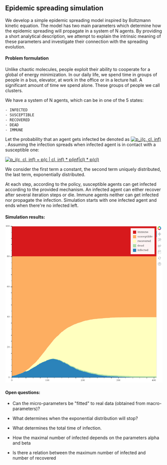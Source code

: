 
## Epidemic spreading simulation

We develop a simple epidemic spreading model inspired by Boltzmann kinetic equation. 
The model has two main parameters which determine how the epidemic spreading 
will propagate in a system of N agents. By providing a short analytical description, 
we attempt to explain the intrinsic meaning of these parameters
and investigate their connection with the spreading evolution.

#### Problem formulation

Unlike chaotic molecules, people exploit their ability to cooperate 
for a global of energy minimization. In our daily life, we spend time in groups of people 
in a bus, elevator, at work in the office or in a lecture hall. 
A significant amount of time we spend alone. These groups of people we call clusters. 

We have a system of N agents, which can be in one of the 5 states:
    
    - INFECTED
    - SUSCEPTIBLE
    - RECOVERED
    - DEAD
    - IMMUNE
    
Let the probability that an agent gets infected be denoted as 
<a href="https://www.codecogs.com/eqnedit.php?latex=p_i(c,&space;cl,&space;inf)" target="_blank"><img src="https://latex.codecogs.com/png.latex?p_i(c,&space;cl,&space;inf)" title="p_i(c, cl, inf)" /></a>
.
Assuming the infection spreads when infected agent is in contact with a susceptible one:

<a href="https://www.codecogs.com/eqnedit.php?latex=p_i(c,&space;cl,&space;inf)&space;=&space;p(c&space;|&space;cl,&space;inf)&space;*&space;p(inf|cl)&space;*&space;p(cl)" target="_blank"><img src="https://latex.codecogs.com/png.latex?p_i(c,&space;cl,&space;inf)&space;=&space;p(c&space;|&space;cl,&space;inf)&space;*&space;p(inf|cl)&space;*&space;p(cl)" title="p_i(c, cl, inf) = p(c | cl, inf) * p(inf|cl) * p(cl)" /></a>

We consider the first term a constant, the second term uniquely distributed,
the last term, exponentially distributed. 

At each step, according to the policy, 
susceptible agents can get infected according to the provided mechanism.
An infected agent can either recover after several iteration steps or die.
Immune agents neither can get infected nor propagate the infection.
Simulation starts with one infected agent and ends when there're no infected left.


#### Simulation results:

![GitHub Logo](data/area_plot/area_stack_mean_100_03-22-2020__23-20-47.png?raw=true) 
     
#### Open questions:

   - Can the micro-parameters be "fitted" to real data (obtained from macro-parameters)?
   
   - What determines when the exponential distribution will stop?
   
   - What determines the total time of infection.
    
   - How the maximal number of infected depends on the parameters alpha and beta
   
   - Is there a relation between the maximum number of infected and number of recovered